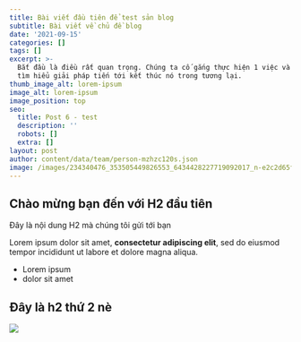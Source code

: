```yaml
---
title: Bài viết đầu tiên để test sản blog
subtitle: Bài viết về chủ đề blog
date: '2021-09-15'
categories: []
tags: []
excerpt: >-
  Bắt đầu là điều rất quan trọng. Chúng ta cố gắng thực hiện 1 việc và bắt đầu
  tìm hiểu giải pháp tiến tới kết thúc nó trong tương lại.
thumb_image_alt: lorem-ipsum
image_alt: lorem-ipsum
image_position: top
seo:
  title: Post 6 - test
  description: ''
  robots: []
  extra: []
layout: post
author: content/data/team/person-mzhzc120s.json
image: /images/234340476_353505449826553_6434428227719092017_n-e2c2d65f.jpg
---
```

## Chào mừng bạn đến với H2 đầu tiên

Đây là nội dung H2 mà chúng tôi gửi tới bạn

Lorem ipsum dolor sit amet, **consectetur adipiscing elit**, sed do eiusmod tempor incididunt ut labore et dolore magna aliqua.

*   Lorem ipsum
*   dolor sit amet

## Đây là h2 thứ 2 nè

![](/images/234340476\_353505449826553\_6434428227719092017\_n.jpg)
